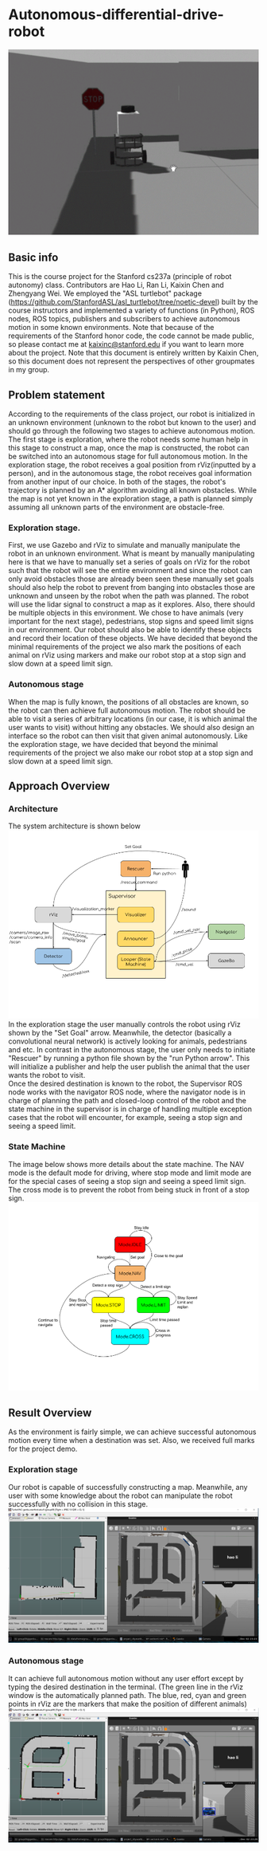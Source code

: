 # Autonomous-differential-drive-robot
![](https://github.com/KaiXin-Chen/Autonomous-differential-drive-robot/blob/main/StopSign.png)
## Basic info
This is the course project for the Stanford cs237a (principle of robot autonomy) class. Contributors are Hao Li, Ran Li, Kaixin Chen and Zhengyang Wei. We employed the "ASL turtlebot" package (https://github.com/StanfordASL/asl_turtlebot/tree/noetic-devel) built by the course instructors and implemented a variety of functions (in Python), ROS nodes, ROS topics, publishers and subscribers to achieve autonomous motion in some known environments. Note that because of the requirements of the Stanford honor code, the code cannot be made public, so please contact me at kaixinc@stanford.edu if you want to learn more about the project. Note that this document is entirely written by Kaixin Chen, so this document does not represent the perspectives of other groupmates in my group.
## Problem statement
According to the requirements of the class project, our robot is initialized in an unknown environment (unknown to the robot but known to the user) and should go through the following two stages to achieve autonomous motion. The first stage is exploration, where the robot needs some human help in this stage to construct a map, once the map is constructed, the robot can be switched into an autonomous stage for full autonomous motion.  In the exploration stage, the robot receives a goal position from rViz(inputted by a person), and in the autonomous stage, the robot receives goal information from another input of our choice. In both of the stages, the robot's trajectory is planned by an A* algorithm avoiding all known obstacles. While the map is not yet known in the exploration stage, a path is planned simply assuming all unknown parts of the environment are obstacle-free.
### Exploration stage.
First, we use Gazebo and rViz to simulate and manually manipulate the robot in an unknown environment. What is meant by manually manipulating here is that we have to manually set a series of goals on rViz for the robot such that the robot will see the entire environment and since the robot can only avoid obstacles those are already been seen these manually set goals should also help the robot to prevent from banging into obstacles those are unknown and unseen by the robot when the path was planned. The robot will use the lidar signal to construct a map as it explores. Also, there should be multiple objects in this environment. We chose to have animals (very important for the next stage), pedestrians, stop signs and speed limit signs in our environment. Our robot should also be able to identify these objects and record their location of these objects. We have decided that beyond the minimal requirements of the project we also mark the positions of each animal on rViz using markers and make our robot stop at a stop sign and slow down at a speed limit sign.
### Autonomous stage     
When the map is fully known, the positions of all obstacles are known, so the robot can then achieve full autonomous motion. The robot should be able to visit a series of arbitrary locations (in our case, it is which animal the user wants to visit) without hitting any obstacles. We should also design an interface so the robot can then visit that given animal autonomously. Like the exploration stage, we have decided that beyond the minimal requirements of the project we also make our robot stop at a stop sign and slow down at a speed limit sign.
## Approach Overview
### Architecture
The system architecture is shown below
![](https://github.com/KaiXin-Chen/Autonomous-differential-drive-robot/blob/main/Architecture.png)
<br>In the exploration stage the user manually controls the robot using rViz shown by the "Set Goal" arrow. Meanwhile, the detector (basically a convolutional neural network) is actively looking for animals, pedestrians and etc. In contrast in the autonomous stage, the user only needs to initiate "Rescuer" by running a python file shown by the "run Python arrow". This will initialize a publisher and help the user publish the animal that the user wants the robot to visit.
<br>Once the desired destination is known to the robot, the Supervisor ROS node works with the navigator ROS node, where the navigator node is in charge of planning the path and closed-loop control of the robot and the state machine in the supervisor is in charge of handling multiple exception cases that the robot will encounter, for example, seeing a stop sign and seeing a speed limit.
### State Machine
The image below shows more details about the state machine. The NAV mode is the default mode for driving, where stop mode and limit mode are for the special cases of seeing a stop sign and seeing a speed limit sign. The cross mode is to prevent the robot from being stuck in front of a stop sign.
![](https://github.com/KaiXin-Chen/Autonomous-differential-drive-robot/blob/main/State_machine.png)
## Result Overview
As the environment is fairly simple, we can achieve successful autonomous motion every time when a destination was set. Also, we received full marks for the project demo.
### Exploration stage
Our robot is capable of successfully constructing a map. Meanwhile, any user with some knowledge about the robot can manipulate the robot successfully with no collision in this stage.
![](https://github.com/KaiXin-Chen/Autonomous-differential-drive-robot/blob/main/exploration.png)
### Autonomous stage
It can achieve full autonomous motion without any user effort except by typing the desired destination in the terminal. (The green line in the rViz window is the automatically planned path. The blue, red, cyan and green points in rViz are the markers that make the position of different animals)
![](https://github.com/KaiXin-Chen/Autonomous-differential-drive-robot/blob/main/autonomous.png)
